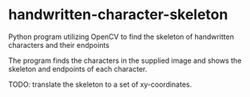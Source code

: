 # handwritten-character-skeleton
Python program utilizing OpenCV to find the skeleton of handwritten characters and their endpoints

The program finds the characters in the supplied image and shows the skeleton and endpoints of each character.

TODO: translate the skeleton to a set of xy-coordinates.
